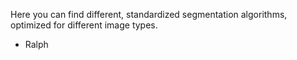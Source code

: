 Here you can find different, standardized segmentation algorithms, optimized for different image types.

- Ralph
